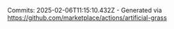 Commits: 2025-02-06T11:15:10.432Z - Generated via https://github.com/marketplace/actions/artificial-grass
<br>

